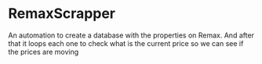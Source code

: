 # RemaxScrapper
An automation to create a database with the properties on Remax. And after that it loops each one to check what is the current price so we can see if the prices are moving
